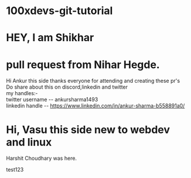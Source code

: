 # 100xdevs-git-tutorial


HEY, I am Shikhar
=======

pull request from Nihar Hegde.
=======
Hi Ankur this side thanks everyone for attending and creating these pr's <br/>
Do share about this on discord,linkedin and twitter <br/>
my handles:- <br/>
twitter username -- ankursharma1493 <br/>
linkedin handle  -- https://www.linkedin.com/in/ankur-sharma-b558891a0/


Hi, Vasu this side new to webdev and linux
=======
Harshit Choudhary was here.

test123



